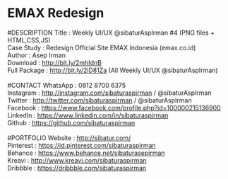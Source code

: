 # EMAX Redesign
#DESCRIPTION
Title : Weekly UI/UX @sibaturAspIrman #4 (PNG files + HTML,CSS,JS) <br>
Case Study : Redesign Official Site EMAX Indonesia (emax.co.id)<br>
Author : Asep Irman<br>
Download : http://bit.ly/2mhIdnB<br>
Full Package : http://bit.ly/2iD81Za (All Weekly UI/UX @sibaturAspIrman)<br>
<br>
#CONTACT
WhatsApp : 0812 8700 6375<br>
Instagram : http://instagram.com/sibaturaspirman / @sibaturAspIrman<br>
Twitter : http://twitter.com/sibaturaspirman / @sibaturAspIrman<br>
Facebook : https://www.facebook.com/profile.php?id=100000215136900<br>
LinkedIn : https://www.linkedin.com/in/sibaturaspirman<br>
Github : https://github.com/sibaturaspirman<br>
<br>
#PORTFOLIO
Website : http://sibatur.com/<br>
Pinterest : https://id.pinterest.com/sibaturaspirman<br>
Behance : https://www.behance.net/sibaturasepirman<br>
Kreavi : http://www.kreavi.com/sibaturaspirman<br>
Dribbble : https://dribbble.com/sibaturaspirman<br>
